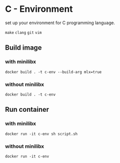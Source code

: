 # C - Environment

set up your environment for C programming language.

`make` `clang` `git` `vim`

## Build image

### with minilibx

`docker build . -t c-env --build-arg mlx=true`

### without minilibx

`docker build . -t c-env`

## Run container

### with minilibx

`docker run -it c-env sh script.sh`

### without minilibx

`docker run -it c-env`
